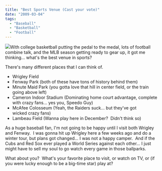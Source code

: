 ```yaml
---
title: "Best Sports Venue (Cast your vote)"
date: "2009-03-04"
tags:
  - "Baseball"
  - "Basketball"
  - "Football"
---
```


![](images/marqee-welcome-to-wrigley-field.jpg)With college basketball putting the pedal to the medal, lots of football combine talk, and the MLB season getting ready to gear up, it got me thinking... what's the best venue in sports?

There's many different places that I can think of. 

- Wrigley Field
- Fenway Park (both of these have tons of history behind them)
- Minute Maid Park (you gotta love that hill in center field, or the train going above left)
- Cameron Indoor Stadium (Dominating home court advantage, complete with crazy fans... yes you, Speedo Guy)
- McAfee Colosseum (Yeah, the Raiders suck... but they've got wicked crazy fans)
- Lambeau Field (Wanna play here in December?  Didn't think so)

As a huge baseball fan, I'm not going to be happy until I visit both Wrigley and Fenway.  I was gonna hit up Wrigley here a few weeks ago and do a winter tour, but plans got changed... I was not a happy camper.  And if the Cubs and Red Sox ever played a World Series against each other... I just might have to sell my soul to go watch every game in those ballparks.

What about you?  What's your favorite place to visit, or watch on TV, or (if you were lucky enough to be a big-time star) play at?
